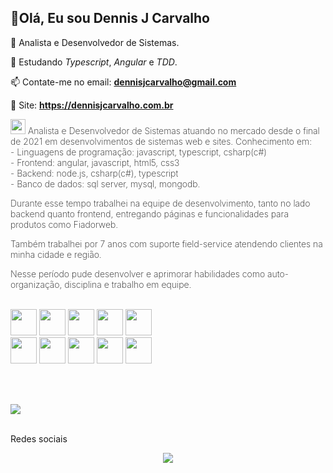 ## 👋Olá, Eu sou Dennis J Carvalho

🔭 Analista e Desenvolvedor de Sistemas.
 
🌱 Estudando _Typescript_, _Angular_ e _TDD_.
 
📫 Contate-me no email: <strong style="color: #2AE01D">dennisjcarvalho@gmail.com</strong>
 
🔗 Site: <a href="https://dennisjcarvalho.com.br" style="color: #2AE01D"><strong>https://dennisjcarvalho.com.br</strong></a>
 
<div style="font-weight: 200">
 <img src="https://user-images.githubusercontent.com/31069368/171664021-1dab67ff-294d-4dc7-97c7-c2a02d7b4054.png" width="24" height="24" /> 
  Analista e Desenvolvedor de Sistemas atuando no mercado desde o final de 2021 em desenvolvimentos 
  de sistemas web e sites.
  Conhecimento em: <br>
   - Linguagens de programação: javascript, typescript, csharp(c#) <br>
   - Frontend: angular, javascript, html5, css3 <br>
   - Backend: node.js, csharp(c#), typescript <br>
   - Banco de dados: sql server, mysql, mongodb. <br>

  Durante esse tempo trabalhei na equipe de desenvolvimento, tanto no lado backend quanto
  frontend, entregando páginas e funcionalidades para produtos como Fiadorweb.

  Também trabalhei por 7 anos com suporte field-service atendendo clientes na minha cidade e
  região.

  Nesse período pude desenvolver e aprimorar habilidades como auto-organização, disciplina e
  trabalho em equipe.
</div>
 
<br>
 
<div style="display: inline-block">
  <img src="https://cdn.jsdelivr.net/gh/devicons/devicon/icons/html5/html5-original.svg" width="42" height="42" />
  <img src="https://cdn.jsdelivr.net/gh/devicons/devicon/icons/css3/css3-original.svg" width="42" height="42" />        
  <img src="https://cdn.jsdelivr.net/gh/devicons/devicon/icons/javascript/javascript-original.svg" width="42" height="42" />
  <img src="https://cdn.jsdelivr.net/gh/devicons/devicon/icons/typescript/typescript-original.svg" width="42" height="42" />        
  <img src="https://cdn.jsdelivr.net/gh/devicons/devicon/icons/nodejs/nodejs-original.svg" width="42" height="42" /><br>
  <img src="https://cdn.jsdelivr.net/gh/devicons/devicon/icons/csharp/csharp-original.svg" width="42" height="42" />
  <img src="https://cdn.jsdelivr.net/gh/devicons/devicon/icons/mysql/mysql-original.svg" width="42" height="42"/>     
  <img src="https://icongr.am/devicon/mongodb-original-wordmark.svg" width="42" height="42" />
  <img src="https://cdn.jsdelivr.net/gh/devicons/devicon/icons/angularjs/angularjs-plain.svg" width="42" height="42" />
  <img src="https://cdn.jsdelivr.net/gh/devicons/devicon/icons/git/git-original.svg" width="42" height="42" />
          
</div>
 
<br><br>

<div>
 <a href="https://github.com/DenitoJCarvalho">
  <!--<img src="https://github-readme-stats.vercel.app/api?username=denitojcarvalho&show_icons=true&theme=dracula&include_all_commits=true&count_private=true" /> -->
  <img src="https://github-readme-stats.vercel.app/api/top-langs/?username=denitojcarvalho&layout=compact&langs_count=16&theme=dracula" />
 </a>
</div>

<br>

Redes sociais

<div style="display: flex; flex-flow: row wrap; justify-content: center">
 <a href="https://www.linkedin.com/in/dennisjcarvalho/"><img src="https://img.shields.io/badge/LinkedIn-0077B5?style=for-the-badge&logo=linkedin&logoColor=white"></a>
</div>

